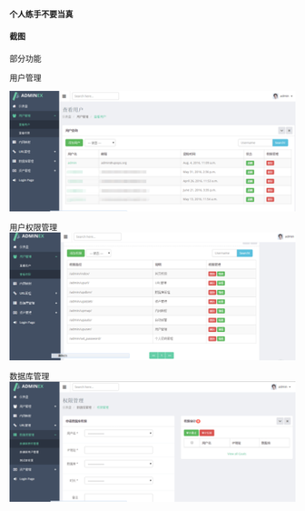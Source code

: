 #### 个人练手不要当真
#### 截图

部分功能

用户管理

![userManage](https://github.com/hatmen/pystudy/blob/master/upops/static/1.png)

用户权限管理
![userAuthority](https://github.com/hatmen/pystudy/blob/master/upops/static/2.png)

数据库管理
![dbManage](https://github.com/hatmen/pystudy/blob/master/upops/static/3.png)
